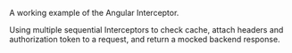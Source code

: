 A working example of the Angular Interceptor. 

Using multiple sequential Interceptors to check cache, attach headers and authorization token to a request, and return a mocked backend response.
